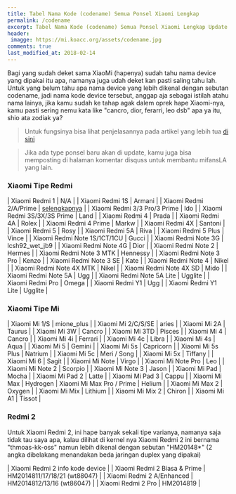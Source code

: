 ```yaml
---
title: Tabel Nama Kode (codename) Semua Ponsel Xiaomi Lengkap
permalink: /codename
excerpt: Tabel Nama Kode (codename) Semua Ponsel Xiaomi Lengkap Update 2018
header:
 imagge: https://mi.koacc.org/assets/codename.jpg
comments: true
last_modified_at: 2018-02-14
---
```

Bagi yang sudah deket sama XiaoMi (hapenya) sudah tahu nama device yang dipakai itu apa, namanya juga udah deket kan pasti saling tahu lah. Untuk yang belum tahu apa nama device yang lebih dikenal dengan sebutan codename, jadi nama kode device tersebut, anggap aja sebagai istilah atahu nama lainya, jika kamu sudah ke tahap agak dalem oprek hape Xiaomi-nya, kamu pasti sering nemu kata like "cancro, dior, ferarri, leo dsb" apa ya itu, shio ata zodiak ya?

> Untuk fungsinya bisa lihat penjelasannya pada artikel yang lebih tua [di sini](https://www.knoacc.org/2017/07/kenali-pahami-fungsi-daftar-codename-xiaomi.html)

> Jika ada type ponsel baru akan di update, kamu juga bisa memposting di halaman komentar disquss untuk membantu mifansLA yang lain.

### Xiaomi Tipe Redmi

| Xiaomi Redmi 1 | N/A |
| Xiaomi Redmi 1S | Armani |
| Xiaomi Redmi 2/A/Prime | [selengkapnya](#redmi-2) | 
| Xiaomi Redmi 3/3 Pro/3 Prime | Ido |
| Xiaomi Redmi 3S/3X/3S Prime | Land |
| Xiaomi Redmi 4 | Prada |
| Xiaomi Redmi 4A | Rolex |
| Xiaomi Redmi 4 Prime | Markw |
| Xiaomi Redmi 4X | Santoni |
| Xiaomi Redmi 5 | Rosy |
| Xiaomi Redmi 5A | Riva |
| Xiaomi Redmi 5 Plus | Vince |
| Xiaomi Redmi Note 1S/1CT/1CU | Gucci |
| Xiaomi Redmi Note 3G | lcsh92_wet_jb9 |
| Xiaomi Redmi Note 4G | Dior |
| Xiaomi Redmi Note 2 | Hermes |
| Xiaomi Redmi Note 3 MTK | Hennessy |
| Xiaomi Redmi Note 3 Pro | Kenzo |
| Xiaomi Redmi Note 3 SE | Kate |
| Xiaomi Redmi Note 4 | Nikel |
| Xiaomi Redmi Note 4X MTK | Nikel |
| Xiaomi Redmi Note 4X SD | Mido |
| Xiaomi Redmi Note 5A | Ugg |
| Xiaomi Redmi Note 5A Lite | Ugglite |
| Xiaomi Redmi Pro | Omega |
| Xiaomi Redmi Y1 | Ugg |
| Xiaomi Redmi Y1 Lite | Ugglite |

### Xiaomi Tipe Mi

| Xiaomi Mi 1/S | mione_plus |
| Xiaomi Mi 2/C/S/SE | aries |
| Xiaomi Mi 2A | Taurus |
| Xiaomi Mi 3W | Cancro |
| Xiaomi Mi 3TD | Pisces |
| Xiaomi Mi 4 | Cancro |
| Xiaomi Mi 4i | Ferrari |
| Xiaomi Mi 4c | Libra |
| Xiaomi Mi 4s | Aqua |
| Xiaomi Mi 5 | Gemini |
| Xiaomi Mi 5s | Capricorn |
| Xiaomi Mi 5s Plus | Natrium |
| Xiaomi Mi 5c | Meri / Song |
| Xiaomi Mi 5x | Tiffany |
| Xiaomi Mi 6 | Sagit |
| Xiaomi Mi Note | Virgo |
| Xiaomi Mi Note Pro | Leo |
| Xiaomi Mi Note 2 | Scorpio |
| Xiaomi Mi Note 3 | Jason |
| Xiaomi Mi Pad | Mocha |
| Xiaomi Mi Pad 2 | Latte |
| Xiaomi Mi Pad 3 | Cappu |
| Xiaomi Mi Max | Hydrogen
| Xiaomi Mi Max Pro / Prime | Helium |
| Xiaomi Mi Max 2 | Oxygen |
| Xiaomi Mi Mix | Lithium |
| Xiaomi Mi Mix 2 | Chiron |
| Xiaomi Mi A1 | Tissot |

### Redmi 2

Untuk Xiaomi Redmi 2, ini hape banyak sekali tipe varianya, namanya saja tidak tau saya apa, kalau dilihat di kernel nya Xiaomi Redmi 2 ini bernama "thmoas-kk-oss" namun lebih dikenal dengan sebutan "HM20148*" (2 angka dibelakang menandakan beda jaringan duplex yang dipakai)

| Xiaomi Redmi 2 info kode device |
| Xiaomi Redmi 2 Biasa & Prime | HM2014811/17/18/21 (wt88047) |
| Xiaomi Redmi 2 A/Enhanced | HM2014812/13/16 (wt86047) |
| Xiaomi Redmi 2 Pro | HM2014819 |